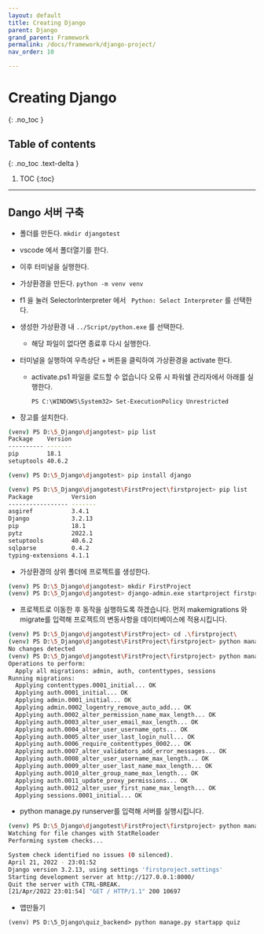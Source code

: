 ```yaml
---
layout: default
title: Creating Django 
parent: Django
grand_parent: Framework
permalink: /docs/framework/django-project/
nav_order: 10

--- 
```



# Creating Django 
{: .no_toc }

## Table of contents
{: .no_toc .text-delta }

1. TOC
{:toc}

---



## Dango 서버 구축


- 폴더를 만든다. 
`mkdir djangotest`

- vscode 에서 폴더열기를 한다.

- 이후 터미널을 실행한다.

- 가상환경을 만든다.
    `python -m venv venv`

- f1 을 눌러 SelectorInterpreter 에서 ` Python: Select Interpreter` 를 선택한다.

- 생성한 가상환경 내 `../Script/python.exe` 를 선택한다.

	- 해당 파일이 없다면 종료후 다시 실행한다.

- 터미널을 실행하여 우측상단 + 버튼을 클릭하여 가상환경을 activate 한다.

	- activate.ps1 파일을 로드할 수 없습니다 오류 시 파워쉘 관리자에서 아래를 실행한다.

		`PS C:\WINDOWS\System32> Set-ExecutionPolicy Unrestricted`


- 장고를 설치한다.

```bash
(venv) PS D:\5_Django\djangotest> pip list     
Package    Version
---------- -------
pip        18.1
setuptools 40.6.2
```

```bash
(venv) PS D:\5_Django\djangotest> pip install django
```

```bash
(venv) PS D:\5_Django\djangotest\FirstProject\firstproject> pip list
Package           Version
----------------- -------
asgiref           3.4.1
Django            3.2.13
pip               18.1
pytz              2022.1
setuptools        40.6.2
sqlparse          0.4.2
typing-extensions 4.1.1
```

- 가상환경의 상위 폴더에 프로젝트를 생성한다.

```bash
(venv) PS D:\5_Django\djangotest> mkdir FirstProject
(venv) PS D:\5_Django\djangotest> django-admin.exe startproject firstproject
```


- 프로젝트로 이동한 후 동작을 실행하도록 하겠습니다. 먼저 makemigrations 와 migrate를 입력해 프로젝트의 변동사항을 데이터베이스에 적용시킵니다.

```bash
(venv) PS D:\5_Django\djangotest\FirstProject> cd .\firstproject\        
(venv) PS D:\5_Django\djangotest\FirstProject\firstproject> python manage.py makemigrations
No changes detected
(venv) PS D:\5_Django\djangotest\FirstProject\firstproject> python manage.py migrate
Operations to perform:
  Apply all migrations: admin, auth, contenttypes, sessions
Running migrations:
  Applying contenttypes.0001_initial... OK
  Applying auth.0001_initial... OK
  Applying admin.0001_initial... OK
  Applying admin.0002_logentry_remove_auto_add... OK
  Applying auth.0002_alter_permission_name_max_length... OK
  Applying auth.0003_alter_user_email_max_length... OK
  Applying auth.0004_alter_user_username_opts... OK
  Applying auth.0005_alter_user_last_login_null... OK
  Applying auth.0006_require_contenttypes_0002... OK
  Applying auth.0007_alter_validators_add_error_messages... OK
  Applying auth.0008_alter_user_username_max_length... OK
  Applying auth.0009_alter_user_last_name_max_length... OK
  Applying auth.0010_alter_group_name_max_length... OK
  Applying auth.0011_update_proxy_permissions... OK
  Applying auth.0012_alter_user_first_name_max_length... OK
  Applying sessions.0001_initial... OK
```


- python manage.py runserver를 입력해 서버를 실행시킵니다.

```bash
(venv) PS D:\5_Django\djangotest\FirstProject\firstproject> python manage.py runserver
Watching for file changes with StatReloader
Performing system checks...

System check identified no issues (0 silenced).
April 21, 2022 - 23:01:52
Django version 3.2.13, using settings 'firstproject.settings'
Starting development server at http://127.0.0.1:8000/
Quit the server with CTRL-BREAK.
[21/Apr/2022 23:01:54] "GET / HTTP/1.1" 200 10697
```


- 앱만들기 

`(venv) PS D:\5_Django\quiz_backend> python manage.py startapp quiz`

